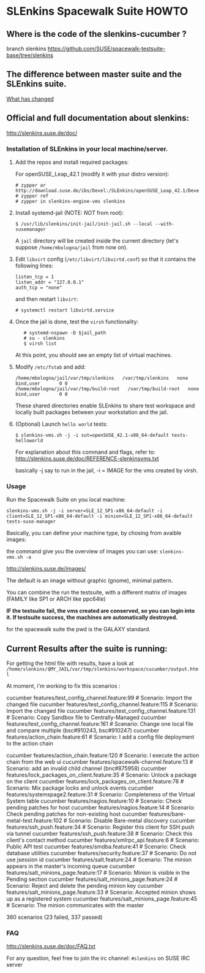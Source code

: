 # SLEnkins Spacewalk Suite HOWTO

## Where is the code of the slenkins-cucumber ?
branch slenkins
https://github.com/SUSE/spacewalk-testsuite-base/tree/slenkins

## The difference between master suite and the SLEnkins suite.
[What has changed](changes.md)

## Official and full documentation about slenkins:
http://slenkins.suse.de/doc/

### Installation of SLEnkins in your local machine/server.

1. Add the repos and install required packages:
   
   For openSUSE_Leap_42.1 (modify it with your distro version):
   
   ```
   # zypper ar http://download.suse.de/ibs/Devel:/SLEnkins/openSUSE_Leap_42.1/Devel:SLEnkins.repo
   # zypper ref
   # zypper in slenkins-engine-vms slenkins
   ```

2. Install systemd-jail (NOTE: *NOT* from root):

   ```
   $ /usr/lib/slenkins/init-jail/init-jail.sh --local --with-susemanager
   ```

   A `jail` directory will be created inside the current directory (let's suppose `/home/mbologna/jail` from now on).
   
3. Edit `libvirt` config (`/etc/libvirt/libvirtd.conf`) so that it contains the following lines:

   ```
   listen_tcp = 1
   listen_addr = "127.0.0.1"
   auth_tcp = "none"
   ```
   
   and then restart `libvirt`:
   
   ```
   # systemctl restart libvirtd.service
   ```

4. Once the jail is done, test the `virsh` functionality:
 
   ```
      # systemd-nspawn -D $jail_path
      # su - slenkins
      $ virsh list
   ```
   
   At this point, you should see an empty list of virtual machines.

5. Modify `/etc/fstab` and add:
   
   ```
   /home/mbologna/jail/var/tmp/slenkins   /var/tmp/slenkins   none   bind,user       0 0
   /home/mbologna/jail/var/tmp/build-root   /var/tmp/build-root   none   bind,user       0 0
   ```
   
   These shared directories enable SLEnkins to share test workspace and locally built packages between your workstation and the jail. 

6. (Optional) Launch `hello world` tests:
   
   ```
   $ slenkins-vms.sh -j -i sut=openSUSE_42.1-x86_64-default tests-helloworld
   ```
   
   For explanation about this command and flags, refer to:
   http://slenkins.suse.de/doc/REFERENCE-slenkinsvms.txt
   
   basically -j say to run in the jail, -i = IMAGE for the vms created by virsh.

### Usage

Run the Spacewalk Suite on you local machine:

```
slenkins-vms.sh -j -i server=SLE_12_SP1-x86_64-default -i client=SLE_12_SP1-x86_64-default -i minion=SLE_12_SP1-x86_64-default tests-suse-manager
```

Basically, you can define your machine type, by chosing from avaible images:

the command give you the overview of images you can use:
``` slenkins-vms.sh -a ```

http://slenkins.suse.de/images/

The default is an image without graphic (gnome), minimal pattern.

You can combine the run the testsuite, with a different matrix of images (FAMILY like SP1 or ARCH like ppc64le)

**IF the testsuite fail, the vms created are conserved, so you can login into it. If testsuite success, the machines are automatically destroyed.**

for the spacewalk suite the pwd is the GALAXY standard.

## Current Results after the suite is running:

For getting the html file with results, have a look at ``/home/slenkins/$MY_JAIL/var/tmp/slenkins/workspace/cucumber/output.html`` 

At moment, i'm working to fix this scenarios :


cucumber features/test_config_channel.feature:99 # Scenario: Import the changed file
cucumber features/test_config_channel.feature:115 # Scenario: Import the changed file
cucumber features/test_config_channel.feature:131 # Scenario: Copy Sandbox file to Centrally-Managed
cucumber features/test_config_channel.feature:161 # Scenario: Change one local file and compare multiple (bsc#910243, bsc#910247)
cucumber features/action_chain.feature:61 # Scenario: I add a config file deployment to the action chain

cucumber features/action_chain.feature:120 # Scenario: I execute the action chain from the web ui
cucumber features/spacewalk-channel.feature:13 # Scenario: add an invalid child channel (bnc#875958)
cucumber features/lock_packages_on_client.feature:35 # Scenario: Unlock a package on the client
cucumber features/lock_packages_on_client.feature:78 # Scenario: Mix package locks and unlock events
cucumber features/systemspage2.feature:31 # Scenario: Completeness of the Virtual System table
cucumber features/nagios.feature:10 # Scenario: Check pending patches for host
cucumber features/nagios.feature:14 # Scenario: Check pending patches for non-existing host
cucumber features/bare-metal-test.feature:102 # Scenario: Disable Bare-metal discovery
cucumber features/ssh_push.feature:34 # Scenario: Register this client for SSH push via tunnel
cucumber features/ssh_push.feature:38 # Scenario: Check this client's contact method
cucumber features/xmlrpc_api.feature:6 # Scenario: Public API test
cucumber features/smdba.feature:41 # Scenario: Check database utilities
cucumber features/security.feature:37 # Scenario: Do not use jsession id
cucumber features/salt.feature:24 # Scenario: The minion appears in the master's incoming queue
cucumber features/salt_minions_page.feature:17 # Scenario: Minion is visible in the Pending section
cucumber features/salt_minions_page.feature:24 # Scenario: Reject and delete the pending minion key
cucumber features/salt_minions_page.feature:33 # Scenario: Accepted minion shows up as a registered system
cucumber features/salt_minions_page.feature:45 # Scenario: The minion communicates with the master

360 scenarios (23 failed, 337 passed)



### FAQ

http://slenkins.suse.de/doc/FAQ.txt

For any question, feel free to join the irc channel:
`#slenkins` on SUSE IRC server


